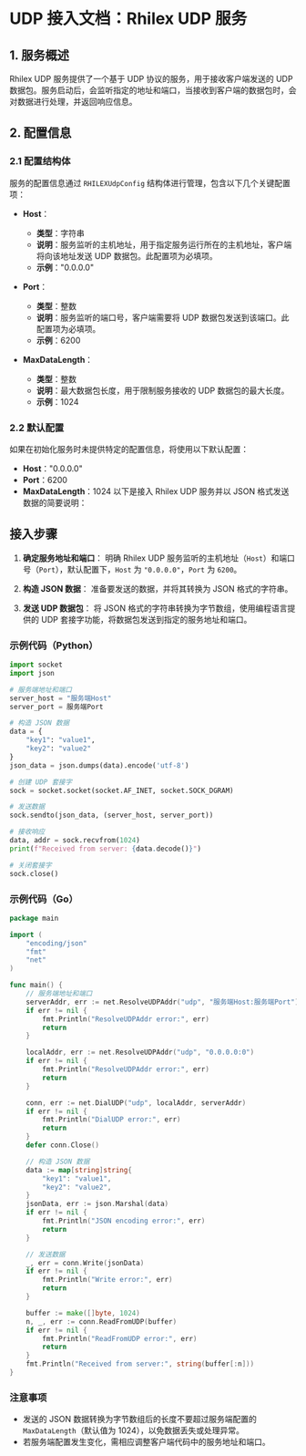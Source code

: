 # UDP 接入文档：Rhilex UDP 服务

## 1. 服务概述
Rhilex UDP 服务提供了一个基于 UDP 协议的服务，用于接收客户端发送的 UDP 数据包。服务启动后，会监听指定的地址和端口，当接收到客户端的数据包时，会对数据进行处理，并返回响应信息。

## 2. 配置信息

### 2.1 配置结构体
服务的配置信息通过 `RHILEXUdpConfig` 结构体进行管理，包含以下几个关键配置项：

- **Host**：
    - **类型**：字符串
    - **说明**：服务监听的主机地址，用于指定服务运行所在的主机地址，客户端将向该地址发送 UDP 数据包。此配置项为必填项。
    - **示例**："0.0.0.0"

- **Port**：
    - **类型**：整数
    - **说明**：服务监听的端口号，客户端需要将 UDP 数据包发送到该端口。此配置项为必填项。
    - **示例**：6200

- **MaxDataLength**：
    - **类型**：整数
    - **说明**：最大数据包长度，用于限制服务接收的 UDP 数据包的最大长度。
    - **示例**：1024

### 2.2 默认配置
如果在初始化服务时未提供特定的配置信息，将使用以下默认配置：
- **Host**："0.0.0.0"
- **Port**：6200
- **MaxDataLength**：1024
以下是接入 Rhilex UDP 服务并以 JSON 格式发送数据的简要说明：

## 接入步骤

1. **确定服务地址和端口**：
   明确 Rhilex UDP 服务监听的主机地址（`Host`）和端口号（`Port`），默认配置下，`Host` 为 `"0.0.0.0"`，`Port` 为 `6200`。

2. **构造 JSON 数据**：
   准备要发送的数据，并将其转换为 JSON 格式的字符串。

3. **发送 UDP 数据包**：
   将 JSON 格式的字符串转换为字节数组，使用编程语言提供的 UDP 套接字功能，将数据包发送到指定的服务地址和端口。

### 示例代码（Python）

```python
import socket
import json

# 服务端地址和端口
server_host = "服务端Host"
server_port = 服务端Port

# 构造 JSON 数据
data = {
    "key1": "value1",
    "key2": "value2"
}
json_data = json.dumps(data).encode('utf-8')

# 创建 UDP 套接字
sock = socket.socket(socket.AF_INET, socket.SOCK_DGRAM)

# 发送数据
sock.sendto(json_data, (server_host, server_port))

# 接收响应
data, addr = sock.recvfrom(1024)
print(f"Received from server: {data.decode()}")

# 关闭套接字
sock.close()
```

### 示例代码（Go）

```go
package main

import (
    "encoding/json"
    "fmt"
    "net"
)

func main() {
    // 服务端地址和端口
    serverAddr, err := net.ResolveUDPAddr("udp", "服务端Host:服务端Port")
    if err != nil {
        fmt.Println("ResolveUDPAddr error:", err)
        return
    }

    localAddr, err := net.ResolveUDPAddr("udp", "0.0.0.0:0")
    if err != nil {
        fmt.Println("ResolveUDPAddr error:", err)
        return
    }

    conn, err := net.DialUDP("udp", localAddr, serverAddr)
    if err != nil {
        fmt.Println("DialUDP error:", err)
        return
    }
    defer conn.Close()

    // 构造 JSON 数据
    data := map[string]string{
        "key1": "value1",
        "key2": "value2",
    }
    jsonData, err := json.Marshal(data)
    if err != nil {
        fmt.Println("JSON encoding error:", err)
        return
    }

    // 发送数据
    _, err = conn.Write(jsonData)
    if err != nil {
        fmt.Println("Write error:", err)
        return
    }

    buffer := make([]byte, 1024)
    n, _, err := conn.ReadFromUDP(buffer)
    if err != nil {
        fmt.Println("ReadFromUDP error:", err)
        return
    }
    fmt.Println("Received from server:", string(buffer[:n]))
}
```

### 注意事项
- 发送的 JSON 数据转换为字节数组后的长度不要超过服务端配置的 `MaxDataLength`（默认值为 1024），以免数据丢失或处理异常。
- 若服务端配置发生变化，需相应调整客户端代码中的服务地址和端口。